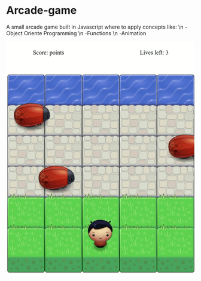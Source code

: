 # Arcade-game
A small arcade game built in Javascript where to apply concepts like: \n
-Object Oriente Programming \n
-Functions \n
-Animation

![](arcade_game.gif)

